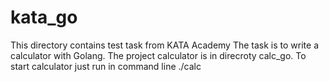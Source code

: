 # kata_go
This directory contains test task from KATA Academy
The task is to write a calculator with Golang.
The project calculator is in direcroty calc_go.
To start calculator just run in command line ./calc
